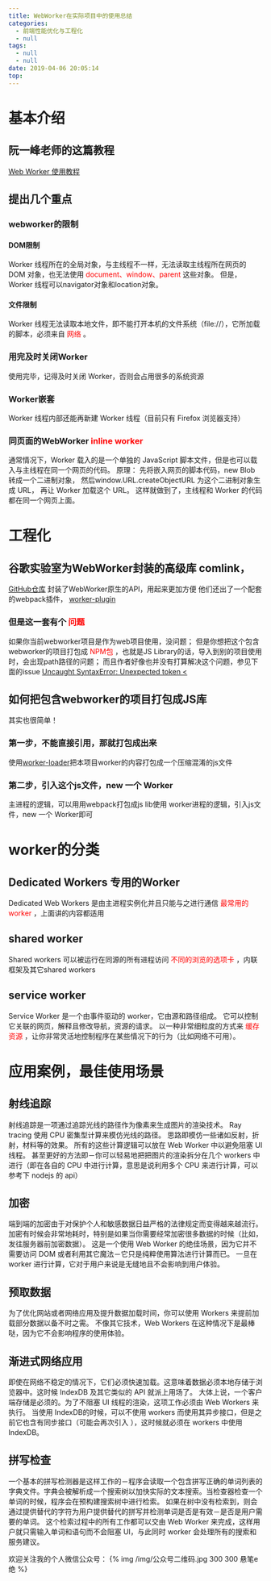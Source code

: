 ```yaml
---
title: WebWorker在实际项目中的使用总结
categories:
  - 前端性能优化与工程化 
  - null
tags:
  - null
  - null
date: 2019-04-06 20:05:14
top:
---
```


# 基本介绍

## 阮一峰老师的这篇教程
[Web Worker 使用教程](http://www.ruanyifeng.com/blog/2018/07/web-worker.html)

## 提出几个重点

### webworker的限制
#### DOM限制
Worker 线程所在的全局对象，与主线程不一样，无法读取主线程所在网页的 DOM 对象，也无法使用<font color="#FF0000"> document、window、parent </font>这些对象。
但是，Worker 线程可以navigator对象和location对象。
#### 文件限制
Worker 线程无法读取本地文件，即不能打开本机的文件系统（file://），它所加载的脚本，必须来自<font color="#FF0000"> 网络 </font>。

### 用完及时关闭Worker
使用完毕，记得及时关闭 Worker，否则会占用很多的系统资源

### Worker嵌套
Worker 线程内部还能再新建 Worker 线程（目前只有 Firefox 浏览器支持）

### 同页面的WebWorker <font color="#FF0000"> inline worker </font>
通常情况下，Worker 载入的是一个单独的 JavaScript 脚本文件，但是也可以载入与主线程在同一个网页的代码。
原理：
先将嵌入网页的脚本代码，new Blob 转成一个二进制对象，
然后window.URL.createObjectURL 为这个二进制对象生成 URL，
再让 Worker 加载这个 URL。
这样就做到了，主线程和 Worker 的代码都在同一个网页上面。


# 工程化

## 谷歌实验室为WebWorker封装的高级库 comlink，
[GitHub仓库](https://github.com/GoogleChromeLabs/comlink)
封装了WebWorker原生的API，用起来更加方便
他们还出了一个配套的webpack插件，
[worker-plugin](https://github.com/GoogleChromeLabs/worker-plugin)
### 但是这一套有个 <font color="#FF0000"> 问题 </font>
如果你当前webworker项目是作为web项目使用，没问题；
但是你想把这个包含webworker的项目打包成<font color="#FF0000"> NPM包 </font>，也就是JS Library的话，导入到别的项目使用时，会出现path路径的问题；
而且作者好像也并没有打算解决这个问题，参见下面的issue
[Uncaught SyntaxError: Unexpected token <](https://github.com/GoogleChromeLabs/worker-plugin/issues/18)


## 如何把包含webworker的项目打包成JS库
其实也很简单！
### 第一步，不能直接引用，那就打包成出来
使用[worker-loader](https://github.com/webpack-contrib/worker-loader)把本项目worker的内容打包成一个压缩混淆的js文件
### 第二步，引入这个js文件，new 一个 Worker
主进程的逻辑，可以用用webpack打包成js lib使用
worker进程的逻辑，引入js文件，new 一个 Worker即可



# worker的分类 
## Dedicated Workers 专用的Worker
Dedicated Web Workers 是由主进程实例化并且只能与之进行通信
<font color="#FF0000"> 最常用的worker </font>，上面讲的内容都适用

## shared worker 
Shared workers 可以被运行在同源的所有进程访问
<font color="#FF0000"> 不同的浏览的选项卡 </font>，内联框架及其它shared workers

## service worker
Service Worker 是一个由事件驱动的 worker，它由源和路径组成。
它可以控制它关联的网页，解释且修改导航，资源的请求。
以一种非常细粒度的方式来<font color="#FF0000"> 缓存资源 </font>，让你非常灵活地控制程序在某些情况下的行为（比如网络不可用）。




# 应用案例，最佳使用场景
## 射线追踪
射线追踪是一项通过追踪光线的路径作为像素来生成图片的渲染技术。
Ray tracing 使用 CPU 密集型计算来模仿光线的路径。
思路即模仿一些诸如反射，折射，材料等的效果。
所有的这些计算逻辑可以放在 Web Worker 中以避免阻塞 UI 线程。
甚至更好的方法即－你可以轻易地把把图片的渲染拆分在几个 workers 中进行（即在各自的 CPU 中进行计算，意思是说利用多个 CPU 来进行计算，可以参考下 nodejs 的 api）

## 加密
端到端的加密由于对保护个人和敏感数据日益严格的法律规定而变得越来越流行。
加密有时候会非常地耗时，特别是如果当你需要经常加密很多数据的时候（比如，发往服务器前加密数据）。
这是一个使用 Web Worker 的绝佳场景，因为它并不需要访问 DOM 或者利用其它魔法－它只是纯粹使用算法进行计算而已。
一旦在 worker 进行计算，它对于用户来说是无缝地且不会影响到用户体验。

## 预取数据
为了优化网站或者网络应用及提升数据加载时间，你可以使用 Workers 来提前加载部分数据以备不时之需。
不像其它技术，Web Workers 在这种情况下是最棒哒，因为它不会影响程序的使用体验。

## 渐进式网络应用
即使在网络不稳定的情况下，它们必须快速加载。这意味着数据必须本地存储于浏览器中。这时候 IndexDB 及其它类似的 API 就派上用场了。
大体上说，一个客户端存储是必须的。为了不阻塞 UI 线程的渲染，这项工作必须由 Web Workers 来执行。
当使用 IndexDB的时候，可以不使用 workers 而使用其异步接口，但是之前它也含有同步接口（可能会再次引入 ），这时候就必须在 workers 中使用 IndexDB。

## 拼写检查
一个基本的拼写检测器是这样工作的－程序会读取一个包含拼写正确的单词列表的字典文件。字典会被解析成一个搜索树以加快实际的文本搜索。当检查器检查一个单词的时候，程序会在预构建搜索树中进行检索。
如果在树中没有检索到，则会通过提供替代的字符为用户提供替代的拼写并检测单词是否是有效－是否是用户需要的单词。
这个检索过程中的所有工作都可以交由 Web Worker 来完成，这样用户就只需输入单词和语句而不会阻塞 UI，与此同时 worker 会处理所有的搜索和服务建议。


欢迎关注我的个人微信公众号：
{% img  /img/公众号二维码.jpg 300 300 悬笔e绝 %}